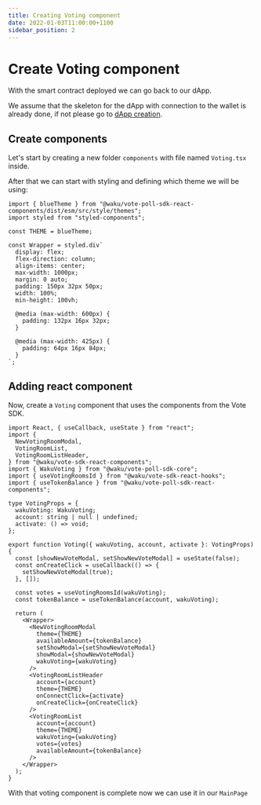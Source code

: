 ```yaml
---
title: Creating Voting component
date: 2022-01-03T11:00:00+1100
sidebar_position: 2
---
```


# Create Voting component

With the smart contract deployed we can go back to our dApp.

We assume that the skeleton for the dApp with connection to the wallet is already done, if not please go
to [dApp creation](/docs/guides/vote_poll_sdk/dapp_creation/).

## Create components

Let's start by creating a new folder `components` with file named `Voting.tsx` inside.

After that we can start with styling and defining which theme we will be using:

```tsx
import { blueTheme } from "@waku/vote-poll-sdk-react-components/dist/esm/src/style/themes";
import styled from "styled-components";

const THEME = blueTheme;

const Wrapper = styled.div`
  display: flex;
  flex-direction: column;
  align-items: center;
  max-width: 1000px;
  margin: 0 auto;
  padding: 150px 32px 50px;
  width: 100%;
  min-height: 100vh;

  @media (max-width: 600px) {
    padding: 132px 16px 32px;
  }

  @media (max-width: 425px) {
    padding: 64px 16px 84px;
  }
`;
```

## Adding react component

Now, create a `Voting` component that uses the components from the Vote SDK.

```tsx
import React, { useCallback, useState } from "react";
import {
  NewVotingRoomModal,
  VotingRoomList,
  VotingRoomListHeader,
} from "@waku/vote-sdk-react-components";
import { WakuVoting } from "@waku/vote-poll-sdk-core";
import { useVotingRoomsId } from "@waku/vote-sdk-react-hooks";
import { useTokenBalance } from "@waku/vote-poll-sdk-react-components";

type VotingProps = {
  wakuVoting: WakuVoting;
  account: string | null | undefined;
  activate: () => void;
};

export function Voting({ wakuVoting, account, activate }: VotingProps) {
  const [showNewVoteModal, setShowNewVoteModal] = useState(false);
  const onCreateClick = useCallback(() => {
    setShowNewVoteModal(true);
  }, []);

  const votes = useVotingRoomsId(wakuVoting);
  const tokenBalance = useTokenBalance(account, wakuVoting);

  return (
    <Wrapper>
      <NewVotingRoomModal
        theme={THEME}
        availableAmount={tokenBalance}
        setShowModal={setShowNewVoteModal}
        showModal={showNewVoteModal}
        wakuVoting={wakuVoting}
      />
      <VotingRoomListHeader
        account={account}
        theme={THEME}
        onConnectClick={activate}
        onCreateClick={onCreateClick}
      />
      <VotingRoomList
        account={account}
        theme={THEME}
        wakuVoting={wakuVoting}
        votes={votes}
        availableAmount={tokenBalance}
      />
    </Wrapper>
  );
}
```

With that voting component is complete now we can use it in our `MainPage`
